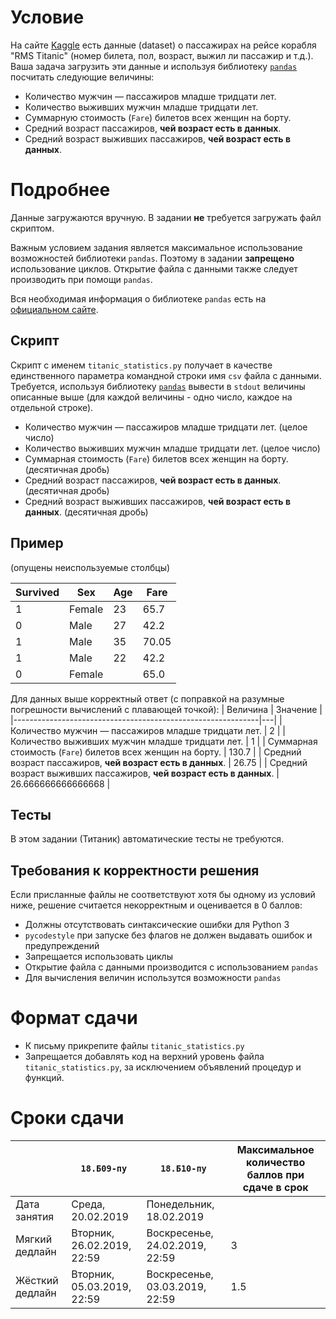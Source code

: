 # Условие
На сайте [Kaggle](https://www.kaggle.com/c/titanic/data) есть данные (dataset) о пассажирах на рейсе корабля "RMS Titanic" (номер билета, пол, возраст, выжил ли пассажир и т.д.). Ваша задача загрузить эти данные и используя библиотеку [`pandas`](https://pandas.pydata.org/) посчитать следующие величины:

- Количество мужчин — пассажиров младше тридцати лет.
- Количество выживших мужчин младше тридцати лет.
- Суммарную стоимость (`Fare`) билетов всех женщин на борту.
- Средний возраст пассажиров, **чей возраст есть в данных**.
- Средний возраст выживших пассажиров, **чей возраст есть в данных**.

# Подробнее
Данные загружаются вручную. В задании **не** требуется загружать файл скриптом.

Важным условием задания является максимальное использование возможностей библиотеки `pandas`. Поэтому в задании **запрещено** использование циклов. Открытие файла с данными также следует производить при помощи `pandas`. 

Вся необходимая информация о библиотеке `pandas` есть на [официальном сайте](https://pandas.pydata.org/).

## Скрипт
Скрипт с именем `titanic_statistics.py` получает в качестве единственного параметра командной строки имя `csv` файла c данными.
Требуется, используя библиотеку [`pandas`](https://pandas.pydata.org/) вывести в `stdout` величины описанные выше (для каждой величины - одно число, каждое на отдельной строке).

- Количество мужчин — пассажиров младше тридцати лет. (целое число)
- Количество выживших мужчин младше тридцати лет. (целое число)
- Суммарная стоимость (`Fare`) билетов всех женщин на борту. (десятичная дробь)
- Средний возраст пассажиров, **чей возраст есть в данных**. (десятичная дробь)
- Средний возраст выживших пассажиров, **чей возраст есть в данных**. (десятичная дробь)

## Пример
(опущены неиспользуемые столбцы)

| Survived | Sex | Age | Fare |
|---|---|---|---|
| 1 | Female | 23 | 65.7 |
| 0 | Male   | 27 | 42.2 |
| 1 | Male   | 35 | 70.05 |
| 1 | Male   | 22 | 42.2 |
| 0 | Female |    | 65.0 |

Для данных выше корректный ответ (c поправкой на разумные погрешности вычислений с плавающей точкой):
| Величина | Значение |
|-------------------------------------------------------------|---|
| Количество мужчин — пассажиров младше тридцати лет. | 2 |
| Количество выживших мужчин младше тридцати лет. | 1 |
| Суммарная стоимость (`Fare`) билетов всех женщин на борту. | 130.7 |
| Средний возраст пассажиров, **чей возраст есть в данных**. | 26.75 |
| Средний возраст выживших пассажиров, **чей возраст есть в данных**. | 26.666666666666668 |


## Тесты
В этом задании (Титаник) автоматические тесты не требуются.

## Требования к корректности решения
Если присланные файлы не соответствуют хотя бы одному из условий ниже,
решение считается некорректным и оценивается в 0 баллов:

* Должны отсутствовать синтаксические ошибки для Python 3
* `pycodestyle` при запуске без флагов не должен выдавать ошибок и предупреждений
* Запрещается использовать циклы
* Открытие файла с данными производится с использованием `pandas`
* Для вычисления величин использутся возможности `pandas`

# Формат сдачи
* К письму прикрепите файлы `titanic_statistics.py`
* Запрещается добавлять код на верхний уровень файла `titanic_statistics.py`,
   за исключением объявлений процедур и функций.

# Сроки сдачи
|   | `18.Б09-пу` | `18.Б10-пу` |Максимальное количество баллов при сдаче в срок
|---|---|---|---|
|Дата занятия|Среда, 20.02.2019|Понедельник, 18.02.2019|   |
|Мягкий дедлайн|Вторник, 26.02.2019, 22:59|Воскресенье, 24.02.2019, 22:59|3|
|Жёсткий дедлайн|Вторник, 05.03.2019, 22:59|Воскресенье, 03.03.2019, 22:59|1.5|
